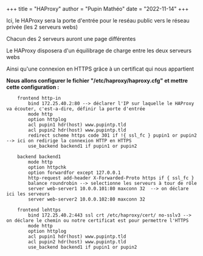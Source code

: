 +++
title = "HAProxy"
author = "Pupin Mathéo"
date = "2022-11-14"
+++

Ici, le HAProxy sera la porte d'entrée pour le reséau public vers le réseau privée (les 2 serveurs webs)

Chacun des 2 serveurs auront une page différentes

Le HAProxy disposera d'un équilibrage de charge entre les deux serveurs webs

Ainsi qu'une connexion en HTTPS grâce à un certificat qui nous appartient

**Nous allons configurer le fichier "/etc/haproxy/haproxy.cfg" et mettre cette configuration :**
```
    frontend http-in
        bind 172.25.40.2:80 --> déclarer l'IP sur laquelle le HAProxy va écouter, c'est-a-dire, définir la porte d'entrée
        mode http
        option httplog
        acl pupin1 hdr(host) www.pupintp.tld
        acl pupin2 hdr(host) www.pupintp.tld
        redirect scheme https code 301 if !{ ssl_fc } pupin1 or pupin2 --> ici on redirige la connexion HTTP en HTTPS 
        use_backend backend1 if pupin1 or pupin2

    backend backend1
        mode http
        option httpchk
        option forwardfor except 127.0.0.1
        http-request add-header X-Forwarded-Proto https if { ssl_fc }
        balance roundrobin --> selectionne les serveurs à tour de rôle
        server web-server1 10.0.0.101:80 maxconn 32  --> on déclare ici les serveurs
        server web-server2 10.0.0.102:80 maxconn 32

    frontend lehttps
        bind 172.25.40.2:443 ssl crt /etc/haproxy/cert/ no-sslv3 --> on déclare le chemin ou notre certificat est pour permettre l'HTTPS
        mode http
        option httplog
        acl pupin1 hdr(host) www.pupintp.tld
        acl pupin2 hdr(host) www.pupintp.tld
        use_backend backend1 if pupin1 or pupin2
```